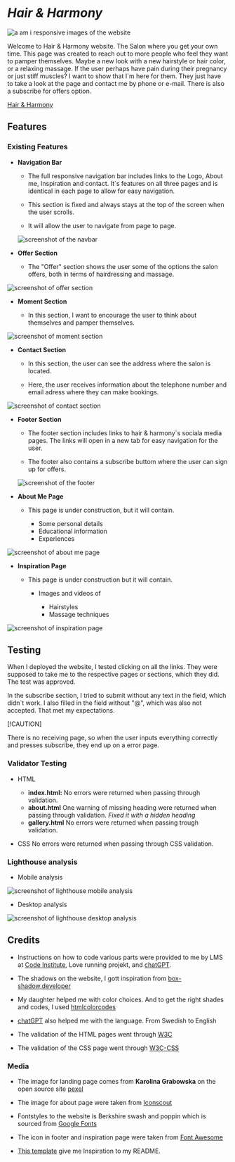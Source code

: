 # ***Hair & Harmony***

![a am i responsive images of the website](assets/images/Skärmbild%202024-04-19%20102553.png)

Welcome to Hair & Harmony website. 
The Salon where you get your own time. 
This page was created to reach out to more people who feel they want to pamper themselves. Maybe a new look with a new hairstyle or hair color, or a relaxing massage. If the user perhaps have pain during their pregnancy or just stiff muscles? I want to show that I`m here for them. They just have to take a look at the page and contact me by phone or e-mail. There is also a subscribe for offers option. 

[Hair & Harmony](https://mariukne.github.io/hair-harmony/index.html)

## Features

### Existing Features

* __Navigation Bar__

  - The full responsive navigation bar includes links to the Logo, About me, Inspiration and contact. It`s features on all three pages and is identical in each page to allow for easy navigation.

  - This section is fixed and always stays at the top of the screen when the user scrolls.

  - It will allow the user to navigate from page to page.


  ![screenshot of the navbar](assets/images/Skärmbild%202024-04-22%20113008.png)


* __Offer Section__

  - The "Offer" section shows the user some of the options the salon offers, both in terms of hairdressing and massage.

![screenshot of offer section](assets/images/Skärmbild%202024-04-22%20113416.png)

* __Moment Section__

  - In this section, I want to encourage the user to think about themselves and pamper themselves.

![screenshot of moment section](assets/images/Skärmbild%202024-04-22%20114855.png)

* __Contact Section__

  - In this section, the user can see the address where the salon is located. 
  
  - Here, the user receives information about the telephone number and email adress where they can make bookings.

![screenshot of contact section](assets/images/Skärmbild%202024-04-22%20121434.png)

* __Footer Section__ 
  
  - The footer section includes links to hair & harmony`s sociala media pages. The links will open in a new tab for easy navigation for the user.
  
  - The footer also contains a subscribe buttom where the user can sign up for offers. 

  ![screenshot of the footer](assets/images/Skärmbild%202024-04-22%20125628.png)

* __About Me Page__ 

  - This page is under construction, but it will contain.

    - Some personal details
    - Educational information
    - Experiences

![screenshot of about me page](assets/images/Skärmbild%202024-04-22%20130808.png)

* __Inspiration Page__ 

  - This page is under construction but it will contain.
    
    - Images and videos of

      - Hairstyles
      - Massage techniques

![screenshot of inspiration page](assets/images/Skärmbild%202024-04-22%20132850.png)

## Testing 

When I deployed the website, I tested clicking on all the links. They were supposed to take me to the respective pages or sections, which they did. The test was approved.

In the subscribe section, I tried to submit without any text in the field, which didn`t work. I also filled in the field without "@", which was also not accepted. That met my expectations.

[!CAUTION] 

There is no receiving page, so when the user inputs everything correctly and presses subscribe, they end up on a error page.   

### Validator Testing

  - HTML
     
     - **index.html:** No errors were returned when passing through validation.
     - **about.html** One warning of missing heading were returned when passing through validation. *Fixed it with a hidden heading*
     - **gallery.html** No errors were returned when passing trough validation.

  - CSS No errors were returned when passing through CSS validation.    

### Lighthouse analysis

- Mobile analysis

![screenshot of lighthouse mobile analysis](assets/images/Skärmbild%202024-04-23%20102156.png)

- Desktop analysis

![screenshot of lighthouse desktop analysis](assets/images/Skärmbild%202024-04-23%20101812.png)

## Credits

- Instructions on how to code various parts were provided to me by LMS at [Code Institute](https://learn.codeinstitute.net/dashboard), Love running projekt, and [chatGPT](https://chat.openai.com/).

- The shadows on the website, I gott inspiration from [box-shadow,developer](https://developer.mozilla.org/en-US/docs/Web/CSS/box-shadow)

- My daughter helped me with color choices.
And to get the right shades and codes, I used [htmlcolorcodes](https://htmlcolorcodes.com/)

- [chatGPT](https://chat.openai.com) also helped me with the language. From Swedish to English 

- The validation of the HTML pages went through [W3C](https://validator.w3.org/)

- The validation of the CSS page went through [W3C-CSS](https://jigsaw.w3.org/css-validator/)


### Media

- The image for landing page comes from **Karolina Grabowska** on the open source site [pexel](https://www.pexels.com/sv-se/foto/kvinna-avslappning-massage-hud-6629521/)

- The image for about page were taken from [Iconscout](https://iconscout.com/free-illustration/website-maintenance-2043027)

- Fontstyles to the website is Berkshire swash and poppin which is sourced from [Google Fonts](https://fonts.google.com/)

- The icon in footer and inspiration page were taken from [Font Awesome](https://fontawesome.com/icons)

- [This template](https://github.com/Code-Institute-Solutions/readme-template) give me Inspiration to my README.